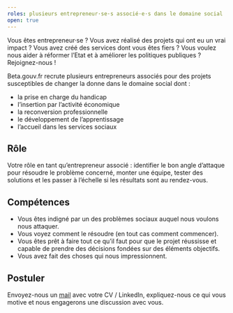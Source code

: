 ```yaml
---
roles: plusieurs entrepreneur·se·s associé·e·s dans le domaine social
open: true
---
```


Vous êtes entrepreneur·se ? Vous avez réalisé des projets qui ont eu un vrai impact ? Vous avez créé des services dont vous êtes fiers ? Vous voulez nous aider à réformer l’Etat et à améliorer les politiques publiques ? Rejoignez-nous !

<!--more-->

Beta.gouv.fr recrute plusieurs entrepreneurs associés pour des projets susceptibles de changer la donne dans le domaine social dont :
- la prise en charge du handicap
- l’insertion par l’activité économique
- la reconversion professionnelle
- le développement de l’apprentissage
- l’accueil dans les services sociaux

## Rôle

Votre rôle en tant qu’entrepreneur associé : identifier le bon angle d’attaque pour résoudre le problème concerné, monter une équipe, tester des solutions et les passer à l’échelle si les résultats sont au rendez-vous.

## Compétences

- Vous êtes indigné par un des problèmes sociaux auquel nous voulons nous attaquer.
- Vous voyez comment le résoudre (en tout cas comment commencer).
- Vous êtes prêt à faire tout ce qu’il faut pour que le projet réussisse et capable de prendre des décisions fondées sur des éléments objectifs.
- Vous avez fait des choses qui nous impressionnent.

## Postuler

Envoyez-nous un [mail](mailto:recrutement@beta.gouv.fr) avec votre CV / LinkedIn, expliquez-nous ce qui vous motive et nous engagerons une discussion avec vous.
